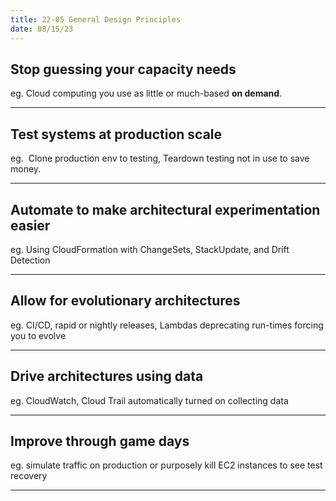 ```yaml
---
title: 22-05 General Design Principles
date: 08/15/23
---
```


## Stop guessing your capacity needs

eg. Cloud computing you use as little or much-based **on demand**.

---

## Test systems at production scale

eg.  Clone production env to testing, Teardown testing not in use to save money.

---

## Automate to make architectural experimentation easier

eg. Using CloudFormation with ChangeSets, StackUpdate, and Drift Detection

---

## Allow for evolutionary architectures

eg. CI/CD, rapid or nightly releases, Lambdas deprecating run-times forcing you to evolve

---

## Drive architectures using data

eg. CloudWatch, Cloud Trail automatically turned on collecting data

---

## Improve through game days

eg. simulate traffic on production or purposely kill EC2 instances to see test recovery

---

